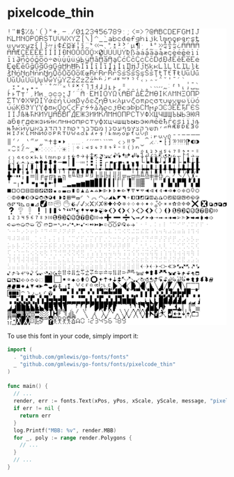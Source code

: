 # pixelcode_thin

![pixelcode_thin](pixelcode_thin.png)

To use this font in your code, simply import it:

```go
import (
  . "github.com/gmlewis/go-fonts/fonts"
  _ "github.com/gmlewis/go-fonts/fonts/pixelcode_thin"
)

func main() {
  // ...
  render, err := fonts.Text(xPos, yPos, xScale, yScale, message, "pixelcode_thin", Center)
  if err != nil {
    return err
  }
  log.Printf("MBB: %v", render.MBB)
  for _, poly := range render.Polygons {
    // ...
  }
  // ...
}
```
